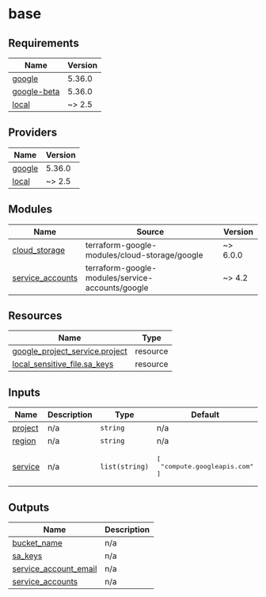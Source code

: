 # base

<!-- BEGIN_TF_DOCS -->
## Requirements

| Name | Version |
|------|---------|
| <a name="requirement_google"></a> [google](#requirement\_google) | 5.36.0 |
| <a name="requirement_google-beta"></a> [google-beta](#requirement\_google-beta) | 5.36.0 |
| <a name="requirement_local"></a> [local](#requirement\_local) | ~> 2.5 |

## Providers

| Name | Version |
|------|---------|
| <a name="provider_google"></a> [google](#provider\_google) | 5.36.0 |
| <a name="provider_local"></a> [local](#provider\_local) | ~> 2.5 |

## Modules

| Name | Source | Version |
|------|--------|---------|
| <a name="module_cloud_storage"></a> [cloud\_storage](#module\_cloud\_storage) | terraform-google-modules/cloud-storage/google | ~> 6.0.0 |
| <a name="module_service_accounts"></a> [service\_accounts](#module\_service\_accounts) | terraform-google-modules/service-accounts/google | ~> 4.2 |

## Resources

| Name | Type |
|------|------|
| [google_project_service.project](https://registry.terraform.io/providers/hashicorp/google/5.36.0/docs/resources/project_service) | resource |
| [local_sensitive_file.sa_keys](https://registry.terraform.io/providers/hashicorp/local/latest/docs/resources/sensitive_file) | resource |

## Inputs

| Name | Description | Type | Default | Required |
|------|-------------|------|---------|:--------:|
| <a name="input_project"></a> [project](#input\_project) | n/a | `string` | n/a | yes |
| <a name="input_region"></a> [region](#input\_region) | n/a | `string` | n/a | yes |
| <a name="input_service"></a> [service](#input\_service) | n/a | `list(string)` | <pre>[<br>  "compute.googleapis.com"<br>]</pre> | no |

## Outputs

| Name | Description |
|------|-------------|
| <a name="output_bucket_name"></a> [bucket\_name](#output\_bucket\_name) | n/a |
| <a name="output_sa_keys"></a> [sa\_keys](#output\_sa\_keys) | n/a |
| <a name="output_service_account_email"></a> [service\_account\_email](#output\_service\_account\_email) | n/a |
| <a name="output_service_accounts"></a> [service\_accounts](#output\_service\_accounts) | n/a |
<!-- END_TF_DOCS -->
